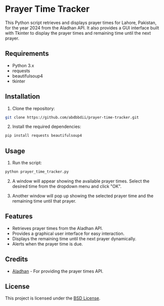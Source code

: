 # Prayer Time Tracker

This Python script retrieves and displays prayer times for Lahore, Pakistan, for the year 2024 from the Aladhan API. It also provides a GUI interface built with Tkinter to display the prayer times and remaining time until the next prayer.

## Requirements

- Python 3.x
- requests
- beautifulsoup4
- tkinter

## Installation

1. Clone the repository:

```bash
git clone https://github.com/abdbbdii/prayer-time-tracker.git
```

2. Install the required dependencies:

```bash
pip install requests beautifulsoup4
```

## Usage

1. Run the script:

```bash
python prayer_time_tracker.py
```

2. A window will appear showing the available prayer times. Select the desired time from the dropdown menu and click "OK".

3. Another window will pop up showing the selected prayer time and the remaining time until that prayer.

## Features

- Retrieves prayer times from the Aladhan API.
- Provides a graphical user interface for easy interaction.
- Displays the remaining time until the next prayer dynamically.
- Alerts when the prayer time is due.

## Credits

- [Aladhan](https://aladhan.com/) - For providing the prayer times API.

## License

This project is licensed under the [BSD License](https://github.com/abdbbdii/prayer_timer/blob/main/LICENSE).